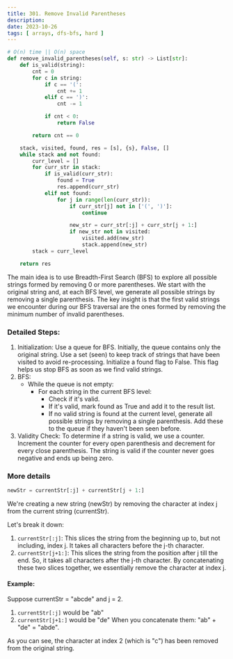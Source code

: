 ```yaml
---
title: 301. Remove Invalid Parentheses
description:
date: 2023-10-26
tags: [ arrays, dfs-bfs, hard ]
---
```


```python
# O(n) time || O(n) space
def remove_invalid_parentheses(self, s: str) -> List[str]:
    def is_valid(string):
        cnt = 0
        for c in string:
            if c == '(':
                cnt += 1
            elif c == ')':
                cnt -= 1

            if cnt < 0:
                return False

        return cnt == 0

    stack, visited, found, res = [s], {s}, False, []
    while stack and not found:
        curr_level = []
        for curr_str in stack:
            if is_valid(curr_str):
                found = True
                res.append(curr_str)
            elif not found:
                for j in range(len(curr_str)):
                    if curr_str[j] not in ['(', ')']:
                        continue

                    new_str = curr_str[:j] + curr_str[j + 1:]
                    if new_str not in visited:
                        visited.add(new_str)
                        stack.append(new_str)
        stack = curr_level

    return res
```

The main idea is to use Breadth-First Search (BFS) to explore all possible strings formed by removing 0 or more
parentheses. We start with the original string and, at each BFS level, we generate all possible strings by removing a
single parenthesis. The key insight is that the first valid strings we encounter during our BFS traversal are the ones
formed by removing the minimum number of invalid parentheses.

### Detailed Steps:

1) Initialization:
   Use a queue for BFS. Initially, the queue contains only the original string.
   Use a set (seen) to keep track of strings that have been visited to avoid re-processing.
   Initialize a found flag to False. This flag helps us stop BFS as soon as we find valid strings.
2) BFS:
    - While the queue is not empty:
        - For each string in the current BFS level:
            - Check if it's valid.
            - If it's valid, mark found as True and add it to the result list.
            - If no valid string is found at the current level, generate all possible strings by removing a single
              parenthesis. Add
              these to the queue if they haven't been seen before.
3) Validity Check:
   To determine if a string is valid, we use a counter. Increment the counter for every open parenthesis and decrement
   for every close parenthesis. The string is valid if the counter never goes negative and ends up being zero.

### More details

```python
newStr = currentStr[:j] + currentStr[j + 1:]
```

We're creating a new string (newStr) by removing the character at index j from the current string (currentStr).

Let's break it down:

1) `currentStr[:j]`: This slices the string from the beginning up to, but not including, index j. It takes all characters
before the j-th character.
2) `currentStr[j+1:]`: This slices the string from the position after j till the end. So, it takes all characters after the
j-th character.
By concatenating these two slices together, we essentially remove the character at index j.

#### Example:
Suppose currentStr = "abcde" and j = 2.

1) `currentStr[:j]` would be "ab"
2) `currentStr[j+1:]` would be "de"
When you concatenate them: "ab" + "de" = "abde".

As you can see, the character at index 2 (which is "c") has been removed from the original string.